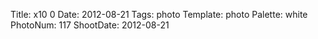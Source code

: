 Title: x10 0
Date: 2012-08-21
Tags: photo
Template: photo
Palette: white
PhotoNum: 117
ShootDate: 2012-08-21
